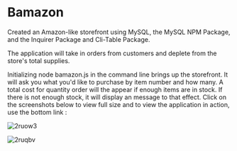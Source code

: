 # Bamazon

Created an Amazon-like storefront using MySQL, the MySQL NPM Package, and the Inquirer Package and Cli-Table Package.

The application will take in orders from customers and deplete from the store's total supplies.

Initializing node bamazon.js in the command line brings up the storefront. It will ask you what you'd like to purchase by item number and how many.  A total cost for quantity order will the appear if enough items are in stock.  If there is not enough stock, it will display an message to that effect.  Click on the screenshots below to view full size and to view the application in action, use the bottom link :

![2ruow3](https://user-images.githubusercontent.com/36867791/51626856-17bc6c00-1f06-11e9-8526-2a25ff62109f.gif)


![2ruqbv](https://user-images.githubusercontent.com/36867791/51627450-b6959800-1f07-11e9-9dc0-a2aaadfcefd5.gif)


